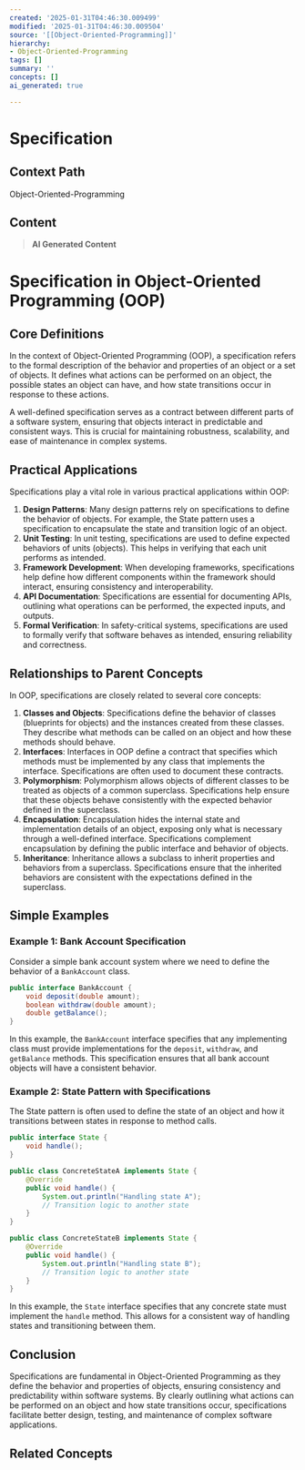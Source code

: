 ```yaml
---
created: '2025-01-31T04:46:30.009499'
modified: '2025-01-31T04:46:30.009504'
source: '[[Object-Oriented-Programming]]'
hierarchy:
- Object-Oriented-Programming
tags: []
summary: ''
concepts: []
ai_generated: true

---
```


# Specification

## Context Path
Object-Oriented-Programming

## Content
> **AI Generated Content**
 # Specification in Object-Oriented Programming (OOP)

## Core Definitions

In the context of Object-Oriented Programming (OOP), a specification refers to the formal description of the behavior and properties of an object or a set of objects. It defines what actions can be performed on an object, the possible states an object can have, and how state transitions occur in response to these actions.

A well-defined specification serves as a contract between different parts of a software system, ensuring that objects interact in predictable and consistent ways. This is crucial for maintaining robustness, scalability, and ease of maintenance in complex systems.

## Practical Applications

Specifications play a vital role in various practical applications within OOP:

1. **Design Patterns**: Many design patterns rely on specifications to define the behavior of objects. For example, the State pattern uses a specification to encapsulate the state and transition logic of an object.
2. **Unit Testing**: In unit testing, specifications are used to define expected behaviors of units (objects). This helps in verifying that each unit performs as intended.
3. **Framework Development**: When developing frameworks, specifications help define how different components within the framework should interact, ensuring consistency and interoperability.
4. **API Documentation**: Specifications are essential for documenting APIs, outlining what operations can be performed, the expected inputs, and outputs.
5. **Formal Verification**: In safety-critical systems, specifications are used to formally verify that software behaves as intended, ensuring reliability and correctness.

## Relationships to Parent Concepts

In OOP, specifications are closely related to several core concepts:

1. **Classes and Objects**: Specifications define the behavior of classes (blueprints for objects) and the instances created from these classes. They describe what methods can be called on an object and how these methods should behave.
2. **Interfaces**: Interfaces in OOP define a contract that specifies which methods must be implemented by any class that implements the interface. Specifications are often used to document these contracts.
3. **Polymorphism**: Polymorphism allows objects of different classes to be treated as objects of a common superclass. Specifications help ensure that these objects behave consistently with the expected behavior defined in the superclass.
4. **Encapsulation**: Encapsulation hides the internal state and implementation details of an object, exposing only what is necessary through a well-defined interface. Specifications complement encapsulation by defining the public interface and behavior of objects.
5. **Inheritance**: Inheritance allows a subclass to inherit properties and behaviors from a superclass. Specifications ensure that the inherited behaviors are consistent with the expectations defined in the superclass.

## Simple Examples

### Example 1: Bank Account Specification

Consider a simple bank account system where we need to define the behavior of a `BankAccount` class.

```java
public interface BankAccount {
    void deposit(double amount);
    boolean withdraw(double amount);
    double getBalance();
}
```

In this example, the `BankAccount` interface specifies that any implementing class must provide implementations for the `deposit`, `withdraw`, and `getBalance` methods. This specification ensures that all bank account objects will have a consistent behavior.

### Example 2: State Pattern with Specifications

The State pattern is often used to define the state of an object and how it transitions between states in response to method calls.

```java
public interface State {
    void handle();
}

public class ConcreteStateA implements State {
    @Override
    public void handle() {
        System.out.println("Handling state A");
        // Transition logic to another state
    }
}

public class ConcreteStateB implements State {
    @Override
    public void handle() {
        System.out.println("Handling state B");
        // Transition logic to another state
    }
}
```

In this example, the `State` interface specifies that any concrete state must implement the `handle` method. This allows for a consistent way of handling states and transitioning between them.

## Conclusion

Specifications are fundamental in Object-Oriented Programming as they define the behavior and properties of objects, ensuring consistency and predictability within software systems. By clearly outlining what actions can be performed on an object and how state transitions occur, specifications facilitate better design, testing, and maintenance of complex software applications.

## Related Concepts
